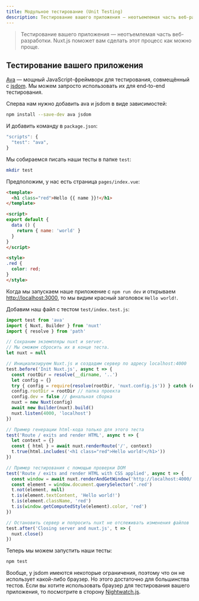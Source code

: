 ```yaml
---
title: Модульное тестирование (Unit Testing)
description: Тестирование вашего приложения — неотъемлемая часть веб-разработки. Nuxt.js поможет вам сделать этот процесс как можно проще.
---
```


> Тестирование вашего приложения — неотъемлемая часть веб-разработки. Nuxt.js поможет вам сделать этот процесс как можно проще.

## Тестирование вашего приложения

[Ava](https://github.com/avajs/ava) — мощный JavaScript-фреймворк для тестирования, совмещённый с [jsdom](https://github.com/tmpvar/jsdom). Мы можем запросто использовать их для end-to-end тестирования.

Сперва нам нужно добавить ava и jsdom в виде зависимостей:
```bash
npm install --save-dev ava jsdom
```

И добавить команду в `package.json`:

```javascript
"scripts": {
  "test": "ava",
}
```

Мы собираемся писать наши тесты в папке `test`:
```bash
mkdir test
```

Предположим, у нас есть страница `pages/index.vue`:
```html
<template>
  <h1 class="red">Hello {{ name }}!</h1>
</template>

<script>
export default {
  data () {
    return { name: 'world' }
  }
}
</script>

<style>
.red {
  color: red;
}
</style>
```

Когда мы запускаем наше приложение с `npm run dev` и открываем [http://localhost:3000](http://localhost:3000), то мы видим красный заголовок `Hello world!`.

Добавим наш файл с тестом `test/index.test.js`:

```js
import test from 'ava'
import { Nuxt, Builder } from 'nuxt'
import { resolve } from 'path'

// Сохраним экземпляры nuxt и server.
// Мы сможем сбросить их в конце теста.
let nuxt = null

// Инициализируем Nuxt.js и создадим сервер по адресу localhost:4000
test.before('Init Nuxt.js', async t => {
  const rootDir = resolve(__dirname, '..')
  let config = {}
  try { config = require(resolve(rootDir, 'nuxt.config.js')) } catch (e) {}
  config.rootDir = rootDir // папка проекта
  config.dev = false // финальная сборка
  nuxt = new Nuxt(config)
  await new Builder(nuxt).build()
  nuxt.listen(4000, 'localhost')
})

// Пример генерации html-кода только для этого теста
test('Route / exits and render HTML', async t => {
  let context = {}
  const { html } = await nuxt.renderRoute('/', context)
  t.true(html.includes('<h1 class="red">Hello world!</h1>'))
})

// Пример тестирования с помощью проверки DOM
test('Route / exits and render HTML with CSS applied', async t => {
  const window = await nuxt.renderAndGetWindow('http://localhost:4000/')
  const element = window.document.querySelector('.red')
  t.not(element, null)
  t.is(element.textContent, 'Hello world!')
  t.is(element.className, 'red')
  t.is(window.getComputedStyle(element).color, 'red')
})

// Остановить сервер и попросить nuxt не отслеживать изменения файлов
test.after('Closing server and nuxt.js', t => {
  nuxt.close()
})
```

Теперь мы можем запустить наши тесты:
```bash
npm test
```

Вообще, у jsdom имеются некоторые ограничения, поэтому что он не использует какой-либо браузер. Но этого достаточно для большинства тестов. Если вы хотите использовать браузер для тестирования вашего приложения, то посмотрите в сторону [Nightwatch.js](http://nightwatchjs.org).
